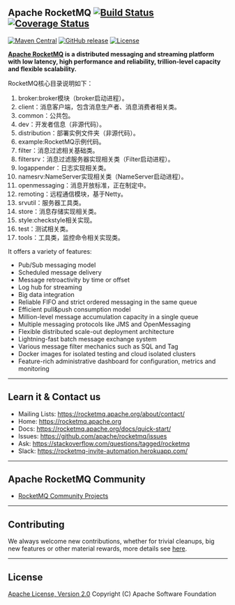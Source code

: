 ## Apache RocketMQ [![Build Status](https://travis-ci.org/apache/rocketmq.svg?branch=master)](https://travis-ci.org/apache/rocketmq) [![Coverage Status](https://coveralls.io/repos/github/apache/rocketmq/badge.svg?branch=master)](https://coveralls.io/github/apache/rocketmq?branch=master)
[![Maven Central](https://maven-badges.herokuapp.com/maven-central/org.apache.rocketmq/rocketmq-all/badge.svg)](http://search.maven.org/#search%7Cga%7C1%7Corg.apache.rocketmq)
[![GitHub release](https://img.shields.io/badge/release-download-orange.svg)](https://rocketmq.apache.org/dowloading/releases)
[![License](https://img.shields.io/badge/license-Apache%202-4EB1BA.svg)](https://www.apache.org/licenses/LICENSE-2.0.html)

**[Apache RocketMQ](https://rocketmq.apache.org) is a distributed messaging and streaming platform with low latency, high performance and reliability, trillion-level capacity and flexible scalability.**

RocketMQ核心目录说明如下：
1. broker:broker模块（broker启动进程）。
2. client：消息客户端，包含消息生产者、消息消费者相关类。
3. common：公共包。
4. dev：开发者信息（非源代码）。
5. distribution：部署实例文件夹（非源代码）。
6. example:RocketMQ示例代码。
7. filter：消息过滤相关基础类。
8. filtersrv：消息过滤服务器实现相关类（Filter启动进程）。
9. logappender：日志实现相关类。
10. namesrv:NameServer实现相关类（NameServer启动进程）。
11. openmessaging：消息开放标准，正在制定中。
12. remoting：远程通信模块，基于Netty。
13. srvutil：服务器工具类。
14. store：消息存储实现相关类。
15. style:checkstyle相关实现。
16. test：测试相关类。
17. tools：工具类，监控命令相关实现类。

It offers a variety of features:

* Pub/Sub messaging model
* Scheduled message delivery
* Message retroactivity by time or offset
* Log hub for streaming
* Big data integration
* Reliable FIFO and strict ordered messaging in the same queue
* Efficient pull&push consumption model
* Million-level message accumulation capacity in a single queue
* Multiple messaging protocols like JMS and OpenMessaging
* Flexible distributed scale-out deployment architecture
* Lightning-fast batch message exchange system
* Various message filter mechanics such as SQL and Tag
* Docker images for isolated testing and cloud isolated clusters
* Feature-rich administrative dashboard for configuration, metrics and monitoring


----------

## Learn it & Contact us
* Mailing Lists: <https://rocketmq.apache.org/about/contact/>
* Home: <https://rocketmq.apache.org>
* Docs: <https://rocketmq.apache.org/docs/quick-start/>
* Issues: <https://github.com/apache/rocketmq/issues>
* Ask: <https://stackoverflow.com/questions/tagged/rocketmq>
* Slack: <https://rocketmq-invite-automation.herokuapp.com/>
 

----------

## Apache RocketMQ Community
* [RocketMQ Community Projects](https://github.com/apache/rocketmq-externals)
----------

## Contributing
We always welcome new contributions, whether for trivial cleanups, big new features or other material rewards, more details see [here](http://rocketmq.apache.org/docs/how-to-contribute/).
 
----------
## License
[Apache License, Version 2.0](http://www.apache.org/licenses/LICENSE-2.0.html) Copyright (C) Apache Software Foundation